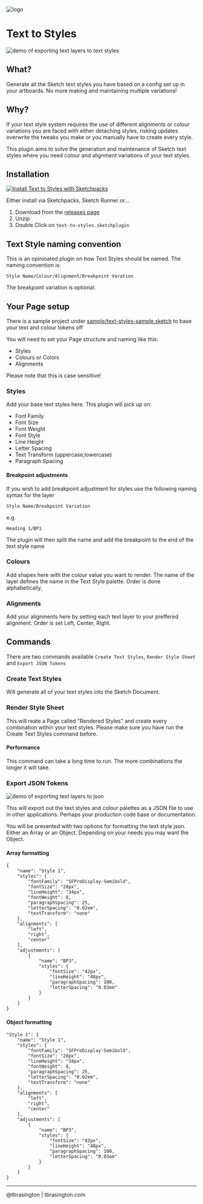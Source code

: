 ![logo](https://github.com/tbrasington/text-to-styles/raw/master/assets/icon.png)

# Text to Styles

![demo of exporting text layers to text styles](https://github.com/tbrasington/text-to-styles/raw/master/artwork/text-to-styles.gif)


## What?

Generate all the Sketch text styles you have based on a config set up in your artboards. No more making and maintaining multiple variations! 

## Why?

If your text style system requires the use of different alignments or colour variations you are faced with either detaching styles, risking updates overwrite the tweaks you make or you manually have to create every style. 

This plugin aims to solve the generation and maintenance of Sketch text styles where you need colour and alignment variations of your text styles. 

## Installation

[![Install Text to Styles with Sketchpacks](http://sketchpacks-com.s3.amazonaws.com/assets/badges/sketchpacks-badge-install.png "Install Text to Styles with Sketchpacks")](https://sketchpacks.com/tbrasington/text-to-styles/install)

Either install via Sketchpacks, Sketch Runner or...

1. Download from the [releases page](https://github.com/tbrasington/text-to-styles/releases)
2. Unzip
3. Double Click on `text-to-styles.sketchplugin` 

## Text Style naming convention
This is an opinioated plugin on how Text Styles should be named. The naming convention is:

`Style Name/Colour/Alignment/Breakpoint Varation`

The breakpoint variation is optional.


## Your Page setup

There is a sample project under [sample/text-styles-sample.sketch](https://github.com/tbrasington/text-to-styles/blob/master/sample/text-styles-sample.sketch) to base your text and colour tokens off

You will need to set your Page structure and naming like this:

- Styles
- Colours or Colors
- Alignments

Please note that this is case sensitive! 

### Styles
Add your base text styles here. This plugin will pick up on:

- Font Family
- Font Size
- Font Weight
- Font Style
- Line Height
- Letter Spacing
- Text Transform (uppercase,lowercase)
- Paragraph Spacing

#### Breakpoint adjustments
If you wish to add breakpoint adjustment for styles use the following naming syntax for the layer

`Style Name/Breakpoint Variation`

e.g. 

`Heading 1/BP1`

The plugin will then split the name and add the breakpoint to the end of the text style name

### Colours
Add shapes here with the colour value you want to render. The name of the layer defines the name in the Text Style palette. 
Order is done alphabetically.

### Alignments
Add your alignments here by setting each text layer to your preffered alignment.
Order is set Left, Center, Right. 

## Commands

There are two commands available `Create Text Styles`, `Render Style Sheet` and `Export JSON Tokens`

### Create Text Styles
Will generate all of your text styles into the Sketch Document. 

### Render Style Sheet
This will reate a Page called "Rendered Styles" and create every combination within your text styles. Please make sure you have run the Create Text Styles command before.

#### Performance
This command can take a long time to run. The more combinations the longer it will take. 

### Export JSON Tokens

![demo of exporting text layers to json](https://github.com/tbrasington/text-to-styles/raw/master/artwork/text-to-json.gif)


This will export out the text styles and colour palettes as a JSON file to use in other applications. Perhaps your production code base or documentation. 

You will be presented with two options for formatting the text style json. Either an Array or an Object. Depending on your needs you may want the Object.


#### Array formatting 

```
{
    "name": "Style 1",
    "styles": {
        "fontFamily": "SFProDisplay-Semibold",
        "fontSize": "28px",
        "lineHeight": "34px",
        "fontWeight": 8,
        "paragraphSpacing": 25,
        "letterSpacing": "0.02em",
        "textTransform": "none"
    },
    "alignments": [
        "left",
        "right",
        "center"
    ],
    "adjustments": [
        {
            "name": "BP3",
            "styles": {
                "fontSize": "42px",
                "lineHeight": "48px",
                "paragraphSpacing": 100,
                "letterSpacing": "0.03em"
            }
        }
    ]
}
```
#### Object formatting 

```
"Style 1": {
    "name": "Style 1",
    "styles": {
        "fontFamily": "SFProDisplay-Semibold",
        "fontSize": "28px",
        "lineHeight": "34px",
        "fontWeight": 8,
        "paragraphSpacing": 25,
        "letterSpacing": "0.02em",
        "textTransform": "none"
    },
    "alignments": [
        "left",
        "right",
        "center"
    ],
    "adjustments": [
        {
            "name": "BP3",
            "styles": {
                "fontSize": "42px",
                "lineHeight": "48px",
                "paragraphSpacing": 100,
                "letterSpacing": "0.03em"
            }
        }
    ]
}
```



---

@tbrasington | tbrasington.com
